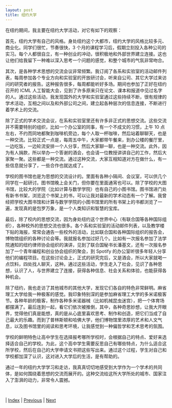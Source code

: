 ```yaml
---
layout: post
title: 纽约大学
---
```


在纽约期间，我主要在纽约大学活动，对它有如下的观察：

首先，纽约大学有自己的风格。身处纽约这个大都市，纽约大学的风格比较多元、商业化。同学们很忙，节奏很快，3 个月的课程学习后，假期立刻投入各种公司的实习。每个人都很自立，有一种创业的冲动，很积极地和外部世界建立连接。这也让他们给我留下一种难以深入思考一个问题的感觉，和整个城市的气氛非常吻合。

其次，是各种学术思想的交流会议非常频繁。我订阅了各系和实验室的活动邮件列表，每周参加各个专业方向和实验室的开放研讨会，听来自公司、其它大学过来访问的研究者的报告。这种报告很多，每周都能听好多场。期间也参加了正好在纽约召开的 ICML 人工智能大会，见到了许多原来只在论文、课本和报道中见过名字的人。通过这些活动，我发现国外的大学和实验室通过这些持续不断，很有规律的学术活动，互相之间以及和外部公司之间，建立起各种层次的信息连接，不断进行着学术上的交流。

除了正式的学术交流会议，在系和实验室里还有许多非正式的思想交流。这些交流并不需要特别的组织，比如一个办公室的同事，有一个不成文的习惯，上午 10 点左右，不约而同地都聚到咖啡机旁边，每个人取一杯咖啡，然后站着聊聊天，也是一种交流。比较正式一点是，每周五中午，大家都带午餐来，到办公楼的餐厅里，一边吃饭，一边轮流安排一个人分享，然后大家聊一聊，也是一种交流。此外，因为有人捐款，所以举办一个答谢的酒会，也会请一位教授讲讲自己的工作，然后大家聚一聚。这些都是一种交流。通过这种交流，大家互相知道对方在做什么，有一些信息就分享了，一些合作也就达成了。

学校的图书馆也是为思想的交流设计的。里面有各种小隔间、会议室，可以供几个同学在一起研讨。图书馆晚上会关门，但你要在里面通宵也可以。除了学校的大图书馆，比较大的学院（比如计算与数学学院）也有自己的小图书馆。图书馆进门处有新书书架，浏览这个书架上的书，可以让我对最新的学术动态有一个了解。我曾经把学校大图书馆和计算与数学学院的小图书馆里的所有书架上的书都浏览了一遍，发现真的是包罗万象，是一个人类知识和智慧的宝库。

最后，除了校内的思想交流，因为身处纽约这个世界中心（有联合国等各种国际组织），各种校外的思想交流也很多。各个系和实验室的活动邮件列表，以及教学楼下贴的海报，常常会通告一些校外的活动，比如联合国和各种国际组织的报告会，博物馆组织的各种讨论会等。我就报名参加过好几个。比如有一次报名参加了法学院通知的纽约律师协会组织的演讲，见到了联合国秘书长潘基文，还有一次报名参加了一个青年编程和创业协会组织的聚会，到 Spotify 的办公室听很多年轻人分享他们的编程项目。在这些讨论会上，正式的研究完后，又是酒会，所以大家就喝一点饮料，四处找人聊天，这种。通过这些活动，学生走入了社会，见识了各种思想，认识了人，与世界建立了连接，获得各种信息、社会关系和体验，也能获得各种机会。

除了纽约，我也走访了其他城市的其他大学，发现它们各自的特色非常鲜明。麻省理工大学给我一种极客的感觉。我印象特别深的是参加麻省理工大学的多米诺极客节。各种年龄的极客，制作各种多米诺器械（比如机械昆虫迷宫），把一个体育场都摆满了。最后连到一起，看它们依次被推倒，其中，各种奇思妙想，让我大开眼界，觉得他们真是能想，真的是从心底里喜欢思考、制作和创造，把它们当成了自己最大的乐趣。而到了普林斯顿和哈佛大学，他们博物馆里浓厚的艺术和人文气息，以及图书馆里的阅读和思考环境，让我感觉到一种偏哲学和艺术思考的氛围。

学校的鲜明特色让高中学生在选择报考哪所学校时，会根据自己的特点、爱好来选择适合自己的学校。为此，这个高中学生需要反思自己有哪些特点，为什么适合这所学校，然后在自己的大学申请文书把这些写出来。通过这个过程，学生对自己和学校都加深了认识，这对进入大学后的生活，是有帮助的。

通过一年的纽约大学学习和走访，我真真切切地感受到大学作为一个学术的共同体，是如何围绕着思想的交流而展开的。这种交流给这所大学所处的城市、国家注入了澎湃的动力，非常令人震撼。

<br/>

| [Index](./) | [Previous](4-1-newyork) | [Next](4-5-city)

